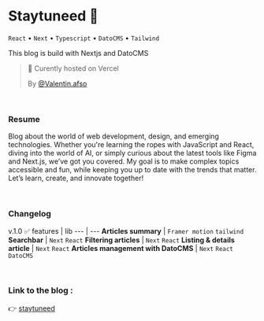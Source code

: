 # Staytuneed 📢  
`React`  •  `Next`  •  `Typescript`  •  `DatoCMS`  •   `Tailwind`   

  
This blog is build with Nextjs and DatoCMS
> 🚀 Curently hosted on Vercel
> 
> By [@Valentin.afso](https://github.com/valentin-afonso)

</br>  

### Resume  
Blog about the world of web development, design, and emerging technologies. Whether you're learning the ropes with JavaScript and React, diving into the world of AI, or simply curious about the latest tools like Figma and Next.js, we’ve got you covered. My goal is to make complex topics accessible and fun, while keeping you up to date with the trends that matter. Let’s learn, create, and innovate together!  

</br>  

### Changelog  

v.1.0 ✅
features | lib
--- | ---
**Articles summary** | `Framer motion` `tailwind` 
**Searchbar** | `Next` `React` 
**Filtering articles** | `Next` `React` 
**Listing & details article** | `Next` `React` 
**Articles management with DatoCMS** | `Next` `React` `DatoCMS` 


  </br>

### Link to the blog :  

:point_right: [staytuneed](https://www.staytuneed.com/)
